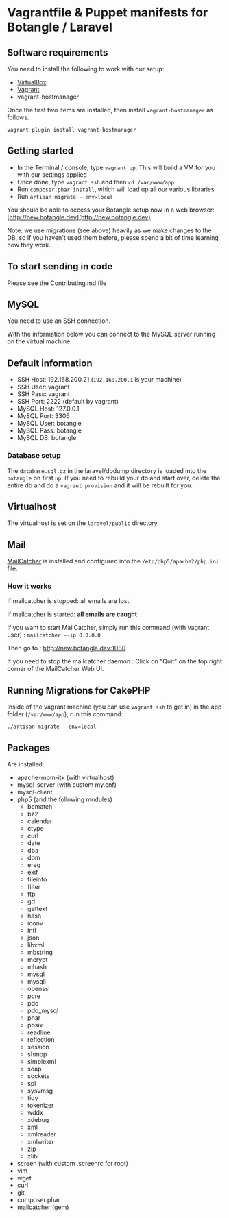 # Vagrantfile & Puppet manifests for Botangle / Laravel

## Software requirements

You need to install the following to work with our setup:

- [VirtualBox][virtualbox]
- [Vagrant][vagrant]
- vagrant-hostmanager

[virtualbox]: https://www.virtualbox.org/wiki/Downloads
[vagrant]: http://www.vagrantup.com/downloads.html

Once the first two items are installed, then install `vagrant-hostmanager` as follows:

    vagrant plugin install vagrant-hostmanager

## Getting started

- In the Terminal / console, type `vagrant up`.  This will build a VM for you with our settings applied
- Once done, type `vagrant ssh` and then `cd /var/www/app`
- Run `composer.phar install`, which will load up all our various libraries
- Run `artisan migrate --env=local`

You should be able to access your Botangle setup now in a web browser: [http://new.botangle.dev](http://new.botangle.dev)

Note: we use migrations (see above) heavily as we make changes to the DB, so if you haven't used them before, please
spend a bit of time learning how they work.

## To start sending in code
Please see the Contributing.md file

## MySQL

You need to use an SSH connection.

With the information below you can connect to the MySQL server running on the virtual machine.

## Default information

* SSH Host: 192.168.200.21 (`192.168.200.1` is your machine)
* SSH User: vagrant
* SSH Pass: vagrant
* SSH Port: 2222 (default by vagrant)
* MySQL Host: 127.0.0.1
* MySQL Port: 3306
* MySQL User: botangle
* MySQL Pass: botangle
* MySQL DB:   botangle

### Database setup

The `database.sql.gz` in the laravel/dbdump directory is loaded into the `botangle` on first `up`.  If you need to rebuild your
db and start over, delete the entire db and do a `vagrant provision` and it will be rebuilt for you.

## Virtualhost

The virtualhost is set on the `laravel/public` directory.

## Mail

[MailCatcher][mailcatcher] is installed and configured into the `/etc/php5/apache2/php.ini` file.

### How it works

If mailcatcher is stopped: all emails are lost.

If mailcatcher is started: **all emails are caught**.

If you want to start MailCatcher, simply run this command (with vagrant user) : `mailcatcher --ip 0.0.0.0`

Then go to : http://new.botangle.dev:1080

If you need to stop the mailcatcher daemon : Click on "Quit" on the top right corner of the MailCatcher Web UI.

## Running Migrations for CakePHP
Inside of the vagrant machine (you can use `vagrant ssh` to get in) in the app folder (`/var/www/app`), run this command:

```./artisan migrate --env=local```

## Packages

Are installed:

* apache-mpm-itk (with virtualhost)
* mysql-server (with custom my.cnf)
* mysql-client
* php5 (and the following modules)
    - bcmatch
    - bz2
    - calendar
    - ctype
    - curl
    - date
    - dba
    - dom
    - ereg
    - exif
    - fileinfo
    - filter
    - ftp
    - gd
    - gettext
    - hash
    - iconv
    - intl
    - json
    - libxml
    - mbstring
    - mcrypt
    - mhash
    - mysql
    - mysqli
    - openssl
    - pcre
    - pdo
    - pdo_mysql
    - phar
    - posix
    - readline
    - reflection
    - session
    - shmop
    - simplexml
    - soap
    - sockets
    - spl
    - sysvmsg
    - tidy
    - tokenizer
    - wddx
    - xdebug
    - xml
    - xmlreader
    - xmlwriter
    - zip
    - zlib
* screen (with custom .screenrc for root)
* vim
* wget
* curl
* git
* composer.phar
* mailcatcher (gem)

[mailcatcher]: http://mailcatcher.me
